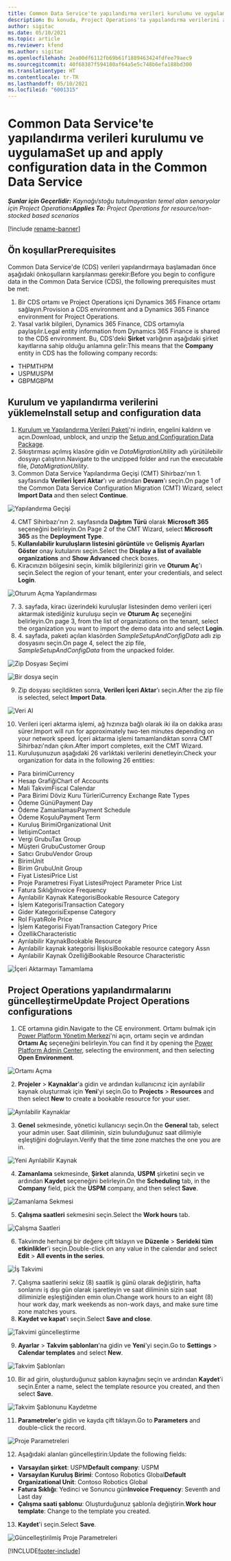 ```yaml
---
title: Common Data Service'te yapılandırma verileri kurulumu ve uygulama
description: Bu konuda, Project Operations'ta yapılandırma verilerini ayarlama ve uygulama hakkında bilgiler sağlanmaktadır.
author: sigitac
ms.date: 05/10/2021
ms.topic: article
ms.reviewer: kfend
ms.author: sigitac
ms.openlocfilehash: 2ea00df6112fb69b61f1889463424fdfee79aec9
ms.sourcegitcommit: 40f68387f594180af64a5e5c748b6efa188bd300
ms.translationtype: HT
ms.contentlocale: tr-TR
ms.lasthandoff: 05/10/2021
ms.locfileid: "6001315"
---
```

# <a name="set-up-and-apply-configuration-data-in-the-common-data-service"></a><span data-ttu-id="a64d0-103">Common Data Service'te yapılandırma verileri kurulumu ve uygulama</span><span class="sxs-lookup"><span data-stu-id="a64d0-103">Set up and apply configuration data in the Common Data Service</span></span> 

<span data-ttu-id="a64d0-104">_**Şunlar için Geçerlidir:** Kaynağı/stoğu tutulmayanları temel alan senaryolar için Project Operations_</span><span class="sxs-lookup"><span data-stu-id="a64d0-104">_**Applies To:** Project Operations for resource/non-stocked based scenarios_</span></span>

[!include [rename-banner](~/includes/cc-data-platform-banner.md)]

## <a name="prerequisites"></a><span data-ttu-id="a64d0-105">Ön koşullar</span><span class="sxs-lookup"><span data-stu-id="a64d0-105">Prerequisites</span></span>

<span data-ttu-id="a64d0-106">Common Data Service'de (CDS) verileri yapılandırmaya başlamadan önce aşağıdaki önkoşulların karşılanması gerekir:</span><span class="sxs-lookup"><span data-stu-id="a64d0-106">Before you begin to configure data in the Common Data Service (CDS), the following prerequisites must be met:</span></span>

1.  <span data-ttu-id="a64d0-107">Bir CDS ortamı ve Project Operations içni Dynamics 365 Finance ortamı sağlayın.</span><span class="sxs-lookup"><span data-stu-id="a64d0-107">Provision a CDS environment and a Dynamics 365 Finance environment for Project Operations.</span></span>
2.  <span data-ttu-id="a64d0-108">Yasal varlık bilgileri, Dynamics 365 Finance, CDS ortamıyla paylaşılır.</span><span class="sxs-lookup"><span data-stu-id="a64d0-108">Legal entity information from Dynamics 365 Finance is shared to the CDS environment.</span></span> <span data-ttu-id="a64d0-109">Bu, CDS'deki **Şirket** varlığının aşağıdaki şirket kayıtlarına sahip olduğu anlamına gelir:</span><span class="sxs-lookup"><span data-stu-id="a64d0-109">This means that the **Company** entity in CDS has the following company records:</span></span>
  - <span data-ttu-id="a64d0-110">THPM</span><span class="sxs-lookup"><span data-stu-id="a64d0-110">THPM</span></span>
  - <span data-ttu-id="a64d0-111">USPM</span><span class="sxs-lookup"><span data-stu-id="a64d0-111">USPM</span></span>
  - <span data-ttu-id="a64d0-112">GBPM</span><span class="sxs-lookup"><span data-stu-id="a64d0-112">GBPM</span></span>

## <a name="install-setup-and-configuration-data"></a><span data-ttu-id="a64d0-113">Kurulum ve yapılandırma verilerini yükleme</span><span class="sxs-lookup"><span data-stu-id="a64d0-113">Install setup and configuration data</span></span>

1. <span data-ttu-id="a64d0-114">[Kurulum ve Yapılandırma Verileri Paketi](https://download.microsoft.com/download/e/2/d/e2da6c98-d5dd-450c-aabe-fd6bf2ba374b/ProjOpsSampleSetupData-%20Integrated%20Latest.zip)'ni indirin, engelini kaldırın ve açın.</span><span class="sxs-lookup"><span data-stu-id="a64d0-114">Download, unblock, and unzip the [Setup and Configuration Data Package](https://download.microsoft.com/download/e/2/d/e2da6c98-d5dd-450c-aabe-fd6bf2ba374b/ProjOpsSampleSetupData-%20Integrated%20Latest.zip).</span></span>
2. <span data-ttu-id="a64d0-115">Sıkıştırması açılmış klasöre gidin ve *DataMigrationUtility* adlı yürütülebilir dosyayı çalıştırın.</span><span class="sxs-lookup"><span data-stu-id="a64d0-115">Navigate to the unzipped folder and run the executable file, *DataMigrationUtility*.</span></span>
3. <span data-ttu-id="a64d0-116">Common Data Service Yapılandırma Geçişi (CMT) Sihirbazı'nın 1. sayfasında **Verileri İçeri Aktar**'ı ve ardından **Devam**'ı seçin.</span><span class="sxs-lookup"><span data-stu-id="a64d0-116">On page 1 of the Common Data Service Configuration Migration (CMT) Wizard, select **Import Data** and then select **Continue**.</span></span>

![Yapılandırma Geçişi](./media/1ConfigurationMigration.png)

4. <span data-ttu-id="a64d0-118">CMT Sihirbazı'nın 2. sayfasında **Dağıtım Türü** olarak **Microsoft 365** seçeneğini belirleyin.</span><span class="sxs-lookup"><span data-stu-id="a64d0-118">On Page 2 of the CMT Wizard, select **Microsoft 365** as the **Deployment Type**.</span></span>
5. <span data-ttu-id="a64d0-119">**Kullanılabilir kuruluşların listesini görüntüle** ve **Gelişmiş Ayarları Göster** onay kutularını seçin.</span><span class="sxs-lookup"><span data-stu-id="a64d0-119">Select the **Display a list of available organizations** and **Show Advanced** check boxes.</span></span>
6. <span data-ttu-id="a64d0-120">Kiracınızın bölgesini seçin, kimlik bilgilerinizi girin ve **Oturum Aç**'ı seçin.</span><span class="sxs-lookup"><span data-stu-id="a64d0-120">Select the region of your tenant, enter your credentials, and select **Login**.</span></span>

![Oturum Açma Yapılandırması](./media/2ConfigurationSignin.png)

7. <span data-ttu-id="a64d0-122">3. sayfada, kiracı üzerindeki kuruluşlar listesinden demo verileri içeri aktarmak istediğiniz kuruluşu seçin ve **Oturum Aç** seçeneğini belirleyin.</span><span class="sxs-lookup"><span data-stu-id="a64d0-122">On page 3, from the list of organizations on the tenant, select the organization you want to import the demo data into and select **Login**.</span></span>
8. <span data-ttu-id="a64d0-123">4. sayfada, paketi açılan klasörden *SampleSetupAndConfigData* adlı zip dosyasını seçin.</span><span class="sxs-lookup"><span data-stu-id="a64d0-123">On page 4, select the zip file, *SampleSetupAndConfigData* from the unpacked folder.</span></span>

![Zip Dosyası Seçimi](./media/3ZipFile.png)

![Bir dosya seçin](./media/4SelectAFile.png)

9. <span data-ttu-id="a64d0-126">Zip dosyası seçildikten sonra, **Verileri İçeri Aktar**'ı seçin.</span><span class="sxs-lookup"><span data-stu-id="a64d0-126">After the zip file is selected, select **Import Data**.</span></span>

![Veri Al](./media/5ImportData.png)

10. <span data-ttu-id="a64d0-128">Verileri içeri aktarma işlemi, ağ hızınıza bağlı olarak iki ila on dakika arası sürer.</span><span class="sxs-lookup"><span data-stu-id="a64d0-128">Import will run for approximately two-ten minutes depending on your network speed.</span></span> <span data-ttu-id="a64d0-129">İçeri aktarma işlemi tamamlandıktan sonra CMT Sihirbazı'ndan çıkın.</span><span class="sxs-lookup"><span data-stu-id="a64d0-129">After import completes, exit the CMT Wizard.</span></span> 
11. <span data-ttu-id="a64d0-130">Kuruluşunuzun aşağıdaki 26 varlıktaki verilerini denetleyin:</span><span class="sxs-lookup"><span data-stu-id="a64d0-130">Check your organization for data in the following 26 entities:</span></span>

  - <span data-ttu-id="a64d0-131">Para birimi</span><span class="sxs-lookup"><span data-stu-id="a64d0-131">Currency</span></span>
  - <span data-ttu-id="a64d0-132">Hesap Grafiği</span><span class="sxs-lookup"><span data-stu-id="a64d0-132">Chart of Accounts</span></span>
  - <span data-ttu-id="a64d0-133">Mali Takvim</span><span class="sxs-lookup"><span data-stu-id="a64d0-133">Fiscal Calendar</span></span>
  - <span data-ttu-id="a64d0-134">Para Birimi Döviz Kuru Türleri</span><span class="sxs-lookup"><span data-stu-id="a64d0-134">Currency Exchange Rate Types</span></span>
  - <span data-ttu-id="a64d0-135">Ödeme Günü</span><span class="sxs-lookup"><span data-stu-id="a64d0-135">Payment Day</span></span>
  - <span data-ttu-id="a64d0-136">Ödeme Zamanlaması</span><span class="sxs-lookup"><span data-stu-id="a64d0-136">Payment Schedule</span></span>
  - <span data-ttu-id="a64d0-137">Ödeme Koşulu</span><span class="sxs-lookup"><span data-stu-id="a64d0-137">Payment Term</span></span>
  - <span data-ttu-id="a64d0-138">Kuruluş Birimi</span><span class="sxs-lookup"><span data-stu-id="a64d0-138">Organizational Unit</span></span>
  - <span data-ttu-id="a64d0-139">İletişim</span><span class="sxs-lookup"><span data-stu-id="a64d0-139">Contact</span></span>
  - <span data-ttu-id="a64d0-140">Vergi Grubu</span><span class="sxs-lookup"><span data-stu-id="a64d0-140">Tax Group</span></span>
  - <span data-ttu-id="a64d0-141">Müşteri Grubu</span><span class="sxs-lookup"><span data-stu-id="a64d0-141">Customer Group</span></span>
  - <span data-ttu-id="a64d0-142">Satıcı Grubu</span><span class="sxs-lookup"><span data-stu-id="a64d0-142">Vendor Group</span></span>
  - <span data-ttu-id="a64d0-143">Birim</span><span class="sxs-lookup"><span data-stu-id="a64d0-143">Unit</span></span>
  - <span data-ttu-id="a64d0-144">Birim Grubu</span><span class="sxs-lookup"><span data-stu-id="a64d0-144">Unit Group</span></span>
  - <span data-ttu-id="a64d0-145">Fiyat Listesi</span><span class="sxs-lookup"><span data-stu-id="a64d0-145">Price List</span></span>
  - <span data-ttu-id="a64d0-146">Proje Parametresi Fiyat Listesi</span><span class="sxs-lookup"><span data-stu-id="a64d0-146">Project Parameter Price List</span></span>
  - <span data-ttu-id="a64d0-147">Fatura Sıklığı</span><span class="sxs-lookup"><span data-stu-id="a64d0-147">Invoice Frequency</span></span>
  - <span data-ttu-id="a64d0-148">Ayrılabilir Kaynak Kategorisi</span><span class="sxs-lookup"><span data-stu-id="a64d0-148">Bookable Resource Category</span></span>
  - <span data-ttu-id="a64d0-149">İşlem Kategorisi</span><span class="sxs-lookup"><span data-stu-id="a64d0-149">Transaction Category</span></span>
  - <span data-ttu-id="a64d0-150">Gider Kategorisi</span><span class="sxs-lookup"><span data-stu-id="a64d0-150">Expense Category</span></span>
  - <span data-ttu-id="a64d0-151">Rol Fiyatı</span><span class="sxs-lookup"><span data-stu-id="a64d0-151">Role Price</span></span>
  - <span data-ttu-id="a64d0-152">İşlem Kategorisi Fiyatı</span><span class="sxs-lookup"><span data-stu-id="a64d0-152">Transaction Category Price</span></span>
  - <span data-ttu-id="a64d0-153">Özellik</span><span class="sxs-lookup"><span data-stu-id="a64d0-153">Characteristic</span></span>
  - <span data-ttu-id="a64d0-154">Ayrılabilir Kaynak</span><span class="sxs-lookup"><span data-stu-id="a64d0-154">Bookable Resource</span></span>
  - <span data-ttu-id="a64d0-155">Ayrılabilir kaynak kategorisi İlişkisi</span><span class="sxs-lookup"><span data-stu-id="a64d0-155">Bookable resource category Assn</span></span>
  - <span data-ttu-id="a64d0-156">Ayrılabilir Kaynak Özelliği</span><span class="sxs-lookup"><span data-stu-id="a64d0-156">Bookable Resource Characteristic</span></span>

![İçeri Aktarmayı Tamamlama](./media/6CompleteImport.png)

## <a name="update-project-operations-configurations"></a><span data-ttu-id="a64d0-158">Project Operations yapılandırmalarını güncelleştirme</span><span class="sxs-lookup"><span data-stu-id="a64d0-158">Update Project Operations configurations</span></span>

1. <span data-ttu-id="a64d0-159">CE ortamına gidin.</span><span class="sxs-lookup"><span data-stu-id="a64d0-159">Navigate to the CE environment.</span></span> <span data-ttu-id="a64d0-160">Ortamı bulmak için [Power Platform Yönetim Merkezi](https://admin.powerplatform.microsoft.com/environments)'ni açın, ortamı seçin ve ardından **Ortamı Aç** seçeneğini belirleyin.</span><span class="sxs-lookup"><span data-stu-id="a64d0-160">You can find it by opening the [Power Platform Admin Center](https://admin.powerplatform.microsoft.com/environments), selecting the environment, and then selecting **Open Environment**.</span></span> 

![Ortamı Açma](./media/7OpenEnvironment.png)

2. <span data-ttu-id="a64d0-162">**Projeler** > **Kaynaklar**'a gidin ve ardından kullanıcınız için ayrılabilir kaynak oluşturmak için **Yeni**'yi seçin.</span><span class="sxs-lookup"><span data-stu-id="a64d0-162">Go to **Projects** > **Resources** and then select **New** to create a bookable resource for your user.</span></span>

![Ayrılabilir Kaynaklar](./media/8BookableResources.png)

3. <span data-ttu-id="a64d0-164">**Genel** sekmesinde, yönetici kullanıcıyı seçin.</span><span class="sxs-lookup"><span data-stu-id="a64d0-164">On the **General** tab, select your admin user.</span></span> <span data-ttu-id="a64d0-165">Saat diliminin, sizin bulunduğunuz saat dilimiyle eşleştiğini doğrulayın.</span><span class="sxs-lookup"><span data-stu-id="a64d0-165">Verify that the time zone matches the one you are in.</span></span> 

![Yeni Ayrılabilir Kaynak](./media/9NewBookableResource.png)

4. <span data-ttu-id="a64d0-167">**Zamanlama** sekmesinde, **Şirket** alanında, **USPM** şirketini seçin ve ardından **Kaydet** seçeneğini belirleyin.</span><span class="sxs-lookup"><span data-stu-id="a64d0-167">On the **Scheduling** tab, in the **Company** field, pick the **USPM** company, and then select **Save**.</span></span> 

![Zamanlama Sekmesi](./media/10SchedulingTab.png)

5. <span data-ttu-id="a64d0-169">**Çalışma saatleri** sekmesini seçin.</span><span class="sxs-lookup"><span data-stu-id="a64d0-169">Select the **Work hours** tab.</span></span>  

![Çalışma Saatleri](./media/11WorkHours.png)

6. <span data-ttu-id="a64d0-171">Takvimde herhangi bir değere çift tıklayın ve **Düzenle** > **Serideki tüm etkinlikler**'i seçin.</span><span class="sxs-lookup"><span data-stu-id="a64d0-171">Double-click on any value in the calendar and select **Edit** > **All events in the series**.</span></span> 

![İş Takvimi](./media/12WorkCalendar.png)

7. <span data-ttu-id="a64d0-173">Çalışma saatlerini sekiz (8) saatlik iş günü olarak değiştirin, hafta sonlarını iş dışı gün olarak işaretleyin ve saat diliminin sizin saat diliminizle eşleştiğinden emin olun.</span><span class="sxs-lookup"><span data-stu-id="a64d0-173">Change work hours to an eight (8) hour work day, mark weekends as non-work days, and make sure time zone matches yours.</span></span> 
8. <span data-ttu-id="a64d0-174">**Kaydet ve kapat**'ı seçin.</span><span class="sxs-lookup"><span data-stu-id="a64d0-174">Select **Save and close**.</span></span>

![Takvimi güncelleştirme](./media/13UpdateCalendar.png)

9. <span data-ttu-id="a64d0-176">**Ayarlar** > **Takvim şablonları**'na gidin ve **Yeni**'yi seçin.</span><span class="sxs-lookup"><span data-stu-id="a64d0-176">Go to **Settings** > **Calendar templates** and select **New**.</span></span>
 
 ![Takvim Şablonları](./media/14CalendarTemplates.png)
 
 10. <span data-ttu-id="a64d0-178">Bir ad girin, oluşturduğunuz şablon kaynağını seçin ve ardından **Kaydet**'i seçin.</span><span class="sxs-lookup"><span data-stu-id="a64d0-178">Enter a name, select the template resource you created, and then select **Save**.</span></span> 
 
 ![Takvim Şablonunu Kaydetme](./media/15SaveCalendarTemplate.png)
 
 11. <span data-ttu-id="a64d0-180">**Parametreler**'e gidin ve kayda çift tıklayın.</span><span class="sxs-lookup"><span data-stu-id="a64d0-180">Go to **Parameters** and double-click the record.</span></span> 
 
 ![Proje Parametreleri](./media/16ProjectParameters.png)
 
12. <span data-ttu-id="a64d0-182">Aşağıdaki alanları güncelleştirin:</span><span class="sxs-lookup"><span data-stu-id="a64d0-182">Update the following fields:</span></span>

 - <span data-ttu-id="a64d0-183">**Varsayılan şirket**: USPM</span><span class="sxs-lookup"><span data-stu-id="a64d0-183">**Default company**: USPM</span></span>
 - <span data-ttu-id="a64d0-184">**Varsayılan Kuruluş Birimi**: Contoso Robotics Global</span><span class="sxs-lookup"><span data-stu-id="a64d0-184">**Default Organizational Unit**: Contoso Robotics Global</span></span>
 - <span data-ttu-id="a64d0-185">**Fatura Sıklığı**: Yedinci ve Sonuncu gün</span><span class="sxs-lookup"><span data-stu-id="a64d0-185">**Invoice Frequency**: Seventh and Last day</span></span>
 - <span data-ttu-id="a64d0-186">**Çalışma saati şablonu**: Oluşturduğunuz şablonla değiştirin.</span><span class="sxs-lookup"><span data-stu-id="a64d0-186">**Work hour template**: Change to the template you created.</span></span>

13. <span data-ttu-id="a64d0-187">**Kaydet**'i seçin.</span><span class="sxs-lookup"><span data-stu-id="a64d0-187">Select **Save**.</span></span> 

![Güncelleştirilmiş Proje Parametreleri](./media/17UpdatedProjectParameters.png)


[!INCLUDE[footer-include](../includes/footer-banner.md)]
